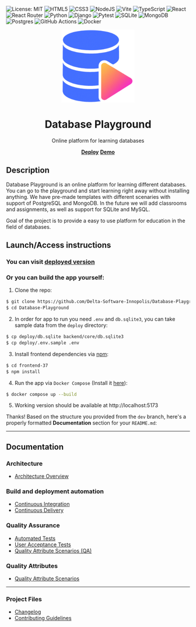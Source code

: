 ![License: MIT](https://img.shields.io/badge/License-MIT-yellow.svg)
![HTML5](https://img.shields.io/badge/html5-%23E34F26.svg?style=for-the-badge&logo=html5&logoColor=white)
![CSS3](https://img.shields.io/badge/css3-%231572B6.svg?style=for-the-badge&logo=css3&logoColor=white)
![NodeJS](https://img.shields.io/badge/node.js-6DA55F?style=for-the-badge&logo=node.js&logoColor=white)
![Vite](https://img.shields.io/badge/vite-%23646CFF.svg?style=for-the-badge&logo=vite&logoColor=white)
![TypeScript](https://img.shields.io/badge/typescript-%23007ACC.svg?style=for-the-badge&logo=typescript&logoColor=white)
![React](https://img.shields.io/badge/react-%2320232a.svg?style=for-the-badge&logo=react&logoColor=%2361DAFB)
![React Router](https://img.shields.io/badge/React_Router-CA4245?style=for-the-badge&logo=react-router&logoColor=white)
![Python](https://img.shields.io/badge/python-3670A0?style=for-the-badge&logo=python&logoColor=ffdd54)
![Django](https://img.shields.io/badge/django-%23092E20.svg?style=for-the-badge&logo=django&logoColor=white)
![Pytest](https://img.shields.io/badge/pytest-%23ffffff.svg?style=for-the-badge&logo=pytest&logoColor=2f9fe3)
![SQLite](https://img.shields.io/badge/sqlite-%2307405e.svg?style=for-the-badge&logo=sqlite&logoColor=white)
![MongoDB](https://img.shields.io/badge/MongoDB-%234ea94b.svg?style=for-the-badge&logo=mongodb&logoColor=white)
![Postgres](https://img.shields.io/badge/postgres-%23316192.svg?style=for-the-badge&logo=postgresql&logoColor=white)
![GitHub Actions](https://img.shields.io/badge/github%20actions-%232671E5.svg?style=for-the-badge&logo=githubactions&logoColor=white)
![Docker](https://img.shields.io/badge/docker-%230db7ed.svg?style=for-the-badge&logo=docker&logoColor=white)

<div align="center">
    <img src="frontend-37/src/assets/database.svg" width=200 height=200>
    <h1>Database Playground</h1>
    <p>Online platform for learning databases</p>
    <p>
      <a href="https://dbpg.ru" target="_blank"><strong>Deploy</strong></a>
      <a href="demo.mp4" target="_blank"><strong>Demo</strong></a>
    </p>
</div>

## Description

Database Playground is an online platform for learning different databases. You can go to the playground and start learning right away without installing anything. We have pre-made templates with different scenaries with support of PostgreSQL and MongoDB. In the future we will add classrooms and assignments, as well as support for SQLite and MySQL.

Goal of the project is to provide a easy to use platform for education in the field of databases.

## Launch/Access instructions

### You can visit [deployed version](https://dbpg.ru)

### Or you can build the app yourself:

1. Clone the repo:

```sh
$ git clone https://github.com/Delta-Software-Innopolis/Database-Playground
$ cd Database-Playground
```

2. In order for app to run you need `.env` and `db.sqlite3`, you can take sample data from the `deploy` directory:

```sh
$ cp deploy/db.sqlite backend/core/db.sqlite3
$ cp deploy/.env.sample .env
```

3. Install frontend dependencies via [npm](https://www.npmjs.com):

```sh
$ cd frontend-37
$ npm install
```

4. Run the app via `Docker Compose` (Install it [here](https://docs.docker.com/compose/install/)):

```sh
$ docker compose up --build
```

5. Working version should be available at http://localhost:5173

Thanks! Based on the structure you provided from the `dev` branch, here's a properly formatted **Documentation** section for your `README.md`:

---

## Documentation

### Architecture

- [Architecture Overview](docs/architecture/architecture.md)

### Build and deployment automation

- [Continuous Integration](docs/automation/continuous-integration.md)
- [Continuous Delivery](docs/automation/continuous-delivery.md)

### Quality Assurance

- [Automated Tests](docs/quality-assurance/automated-tests.md)
- [User Acceptance Tests](docs/quality-assurance/user-acceptance-tests.md)
- [Quality Attribute Scenarios (QA)](docs/quality-assurance/quality-attribute-scenarios.md)

### Quality Attributes

- [Quality Attribute Scenarios](docs/quality-attributes/quality-attribute-scenarios.md)

---

### Project Files

- [Changelog](CHANGELOG.md)
- [Contributing Guidelines](CONTRIBUTING.md)
